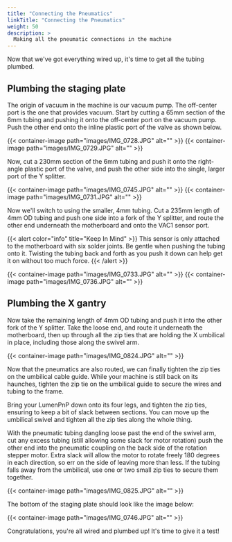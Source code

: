 ```yaml
---
title: "Connecting the Pneumatics"
linkTitle: "Connecting the Pneumatics"
weight: 50
description: >
  Making all the pneumatic connections in the machine 
---
```


Now that we've got everything wired up, it's time to get all the tubing plumbed. 

## Plumbing the staging plate
The origin of vacuum in the machine is our vacuum pump. The off-center port is the one that provides vacuum. Start by cutting a 65mm section of the 6mm tubing and pushing it onto the off-center port on the vacuum pump. Push the other end onto the inline plastic port of the valve as shown below.

{{< container-image path="images/IMG_0728.JPG" alt="" >}}
{{< container-image path="images/IMG_0729.JPG" alt="" >}}


Now, cut a 230mm section of the 6mm tubing and push it onto the right-angle plastic port of the valve, and push the other side into the single, larger port of the Y splitter. 

{{< container-image path="images/IMG_0745.JPG" alt="" >}}
{{< container-image path="images/IMG_0731.JPG" alt="" >}}

Now we'll switch to using the smaller, 4mm tubing. Cut a 235mm length of 4mm OD tubing and push one side into a fork of the Y splitter, and route the other end underneath the motherboard and onto the VAC1 sensor port.

{{< alert color="info" title="Keep In Mind" >}}
This sensor is only attached to the motherboard with six solder joints. Be gentle when pushing the tubing onto it. Twisting the tubing back and forth as you push it down can help get it on without too much force. 
{{< /alert >}}

{{< container-image path="images/IMG_0733.JPG" alt="" >}}
{{< container-image path="images/IMG_0736.JPG" alt="" >}}

## Plumbing the X gantry

Now take the remaining length of 4mm OD tubing and push it into the other fork of the Y splitter. Take the loose end, and route it underneath the motherboard, then up through all the zip ties that are holding the X umbilical in place, including those along the swivel arm.

{{< container-image path="images/IMG_0824.JPG" alt="" >}}

Now that the pneumatics are also routed, we can finally tighten the zip ties on the umbilical cable guide. While your machine is still back on its haunches, tighten the zip tie on the umbilical guide to secure the wires and tubing to the frame. 

Bring your LumenPnP down onto its four legs, and tighten the zip ties, ensuring to keep a bit of slack between sections. You can move up the umbilical swivel and tighten all the zip ties along the whole thing.

With the pneumatic tubing dangling loose past the end of the swivel arm, cut any excess tubing (still allowing some slack for motor rotation) push the other end into the pneumatic coupling on the back side of the rotation stepper motor. Extra slack will allow the motor to rotate freely 180 degrees in each direction, so err on the side of leaving more than less. If the tubing falls away from the umbilical, use one or two small zip ties to secure them together. 

{{< container-image path="images/IMG_0825.JPG" alt="" >}}

The bottom of the staging plate should look like the image below:

{{< container-image path="images/IMG_0746.JPG" alt="" >}}

Congratulations, you're all wired and plumbed up! It's time to give it a test!
